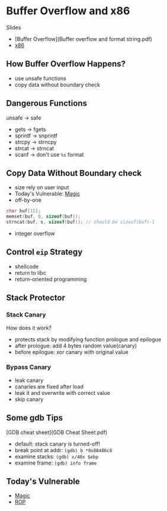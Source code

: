 # Buffer Overflow and x86
Slides
 * [Buffer Overflow](Buffer overflow and format string.pdf)
 * [x86](x86.pdf)

## How Buffer Overflow Happens?
 * use unsafe functions
 * copy data without boundary check

## Dangerous Functions
unsafe -> safe
 * gets -> fgets
 * sprintf -> snprintf
 * strcpy -> strncpy
 * strcat -> strncat
 * scanf -> don't use `%s` format

## Copy Data Without Boundary check
 * size rely on user input
  * Today's Vulnerable: [Magic](Magic)
 * off-by-one
```c
char buf[15];
memset(buf, 0, sizeof(buf));
strncat(buf, s, sizeof(buf)); // should be sizeof(buf)-1
```
 * integer overflow

## Control `eip` Strategy
 * shellcode
 * return to libc
 * return-oriented programming

## Stack Protector

### Stack Canary
How does it work?
 * protects stack by modifying function prologue and epilogue
 * after prologue: add 4 bytes random value(canary)
 * before epilogue: xor canary with original value

### Bypass Canary
 * leak canary
  * canaries are fixed after load
  * leak it and overwrite with correct value
 * skip canary

## Some gdb Tips
[GDB cheat sheet](GDB Cheat Sheet.pdf)
 * default: stack canary is turned-off!
 * break point at addr: `(gdb) b *0x80486c8`
 * examine stacks: `(gdb) x/40x $ebp`
 * examine frame: `(gdb) info frame`

## Today's Vulnerable
 * [Magic](Magic)
 * [ROP](ROP)
